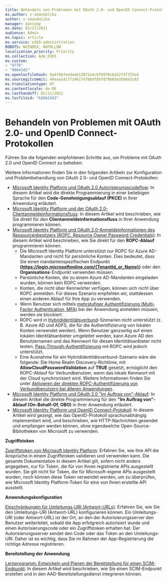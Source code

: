 ```yaml
---
title: Behandeln von Problemen mit OAuth 2.0- und OpenID Connect-Protokollen
ms.author: v-smandalika
author: v-smandalika
manager: dansimp
ms.date: 03/17/2021
audience: Admin
ms.topic: article
ms.service: o365-administration
ROBOTS: NOINDEX, NOFOLLOW
localization_priority: Priority
ms.collection: Adm_O365
ms.custom:
- "9776"
- "9004342"
ms.openlocfilehash: 9a6796feedaeb12872a4cbf0970c6a52f4f372ed
ms.sourcegitcommit: 49eaa1417714617d768df85fd79b65e35b6e5c83
ms.translationtype: HT
ms.contentlocale: de-DE
ms.lasthandoff: 02/11/2022
ms.locfileid: "62661342"
---
```

# <a name="troubleshoot-oauth-20-and-openid-connect-protocols"></a>Behandeln von Problemen mit OAuth 2.0- und OpenID Connect-Protokollen

Führen Sie die folgenden empfohlenen Schritte aus, um Probleme mit OAuth 2.0 und OpenID Connect zu beheben:

Weitere Informationen finden Sie in den folgenden Artikeln zur Konfiguration und Problembehandlung von OAuth 2.0- und OpenID Connect-Protokollen:

- [Microsoft Identity Platform und OAuth 2.0 Autorisierungscodeflow](https://docs.microsoft.com/azure/active-directory/develop/v2-oauth2-auth-code-flow): In diesem Artikel wird die direkte Programmierung in einer beliebigen Sprache für den **Code-Genehmigungsablauf (PKCE)** in Ihrer Anwendung erläutert.
- [Microsoft Identity Platform und der OAuth 2.0-Clientanmeldeinformationsfluss](https://docs.microsoft.com/azure/active-directory/develop/v2-oauth2-client-creds-grant-flow): In diesem Artikel wird beschrieben, wie Sie direkt für den **Clientanmeldeinformationsfluss** in Ihrer Anwendung programmieren können.
- [Microsoft Identity Platform und OAuth 2.0-Anmeldeinformationen des Ressourcenbesitzers (ROPC, Resource Owner Password Credentials)](https://docs.microsoft.com/azure/active-directory/develop/v2-oauth-ropc): In diesem Artikel wird beschrieben, wie Sie direkt für den **ROPC-Ablauf** programmieren können.
    - Die Microsoft Identity Platform unterstützt nur ROPC für Azure AD-Mandanten und nicht für persönliche Konten. Dies bedeutet, dass Sie einen mandantenspezifischen Endpunkt **(https://login.microsoftonline.com/{TenantId_or_Name})** oder den **Organisations**-Endpunkt verwenden müssen.
    - Persönliche Konten, die zu einem Azure AD-Mandanten eingeladen wurden, können kein ROPC verwenden.
    - Konten, die nicht über Kennwörter verfügen, können sich nicht über ROPC anmelden. Für dieses Szenario empfehlen wir, stattdessen einen anderen Ablauf für Ihre App zu verwenden.
    - Wenn Benutzer sich mittels [mehrstufiger Authentifizierung (Multi-Factor Authentication, MFA)](https://docs.microsoft.com/azure/active-directory/authentication/concept-mfa-howitworks) bei der Anwendung anmelden müssen, werden sie blockiert.
    - ROPC wird in [Hybrididentitätsverbund](https://docs.microsoft.com/azure/active-directory/hybrid/whatis-fed)-Szenarien nicht unterstützt (z. B. Azure AD und ADFS, die für die Authentifizierung von lokalen Konten verwendet werden). Wenn Benutzer ganzseitig auf einen lokalen Identitätsanbieter umgeleitet werden, kann Azure AD den Benutzernamen und das Kennwort für diesen Identitätsanbieter nicht testen. [Pass-Through-Authentifizierung](https://docs.microsoft.com/azure/active-directory/hybrid/how-to-connect-pta) mit ROPC wird jedoch unterstützt.
    - Eine Ausnahme für ein Hybrididentitätsverbund-Szenario wäre die folgende: Die Home Realm Discovery-Richtlinie, mit **AllowCloudPasswordValidation** auf **TRUE** gesetzt, ermöglicht den ROPC-Ablauf für Verbundbenutzer, wenn das lokale Kennwort mit der Cloud synchronisiert wird. Weitere Informationen finden Sie unter [Aktivieren der direkten ROPC-Authentifizierung von Verbundbenutzern bei älteren Anwendungen](https://docs.microsoft.com/azure/active-directory/manage-apps/configure-authentication-for-federated-users-portal#enable-direct-ropc-authentication-of-federated-users-for-legacy-applications). 
- [Microsoft Identity Platform und OAuth 2.0 "Im Auftrag von"-Ablauf](https://docs.microsoft.com/azure/active-directory/develop/v2-oauth2-on-behalf-of-flow): In diesem Artikel die direkte Programmierung für den **"Im Auftrag von"-Ablauf (On-Behalf-Of, OBO)** in Ihrer Anwendung erläutert.
- [Microsoft Identity Platform und OpenID Connect-Protokoll](https://docs.microsoft.com/azure/active-directory/develop/v2-protocols-oidc): In diesem Artikel wird gezeigt, wie das OpenID-Protokoll sprachunabhängig implementiert wird, und beschrieben, wie HTTP-Nachrichten gesendet und empfangen werden können, ohne irgendwelche Open-Source-Bibliotheken von Microsoft zu verwenden.

**Zugriffstoken**

[Zugriffstoken von Microsoft Identity Platform](https://docs.microsoft.com/azure/active-directory/develop/access-tokens): Erfahren Sie, wie Ihre API die Ansprüche in einem Zugriffstoken validieren und verwenden kann. Die gesamte Dokumentation in diesem Artikel gilt, sofern nicht anders angegeben, nur für Token, die für von Ihnen registrierte APIs ausgestellt wurden. Sie gilt nicht für Token, die für Microsoft-eigene APIs ausgestellt wurden, noch können diese Token verwendet werden, um zu überprüfen, wie Microsoft Identity Platform-Token für eine von Ihnen erstellte API ausstellt.

**Anwendungskonfiguration**

[Einschränkungen für Umleitungs-URI (Antwort-URLs)](https://docs.microsoft.com/azure/active-directory/develop/reply-url): Erfahren Sie, wie Sie den Umleitungs-URI (Antwort-URL) konfigurieren können. Ein Umleitungs-URI (oder Antwort-URL) ist der Ort, an den der Autorisierungsserver den Benutzer weiterleitet, sobald die App erfolgreich autorisiert wurde und einen Autorisierungscode oder ein Zugriffstoken erhalten hat. Der Autorisierungsserver sendet den Code oder das Token an den Umleitungs-URI. Daher ist es wichtig, dass Sie im Rahmen der App-Registrierung die richtige Adresse registrieren.

**Bereitstellung der Anwendung**

[Lernprogramm: Entwickeln und Planen der Bereitstellung für einen SCIM-Endpunkt](https://docs.microsoft.com/azure/active-directory/app-provisioning/use-scim-to-provision-users-and-groups): In diesem Artikel wird beschrieben, wie Sie einen SCIM-Endpunkt erstellen und in den AAD-Bereitstellungsdienst integrieren können.


